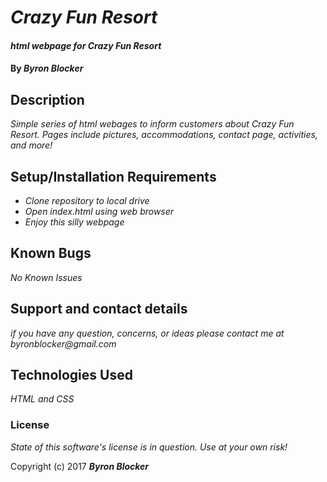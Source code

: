 # _Crazy Fun Resort_

#### _html webpage for Crazy Fun Resort_

#### By _**Byron Blocker**_

## Description

_Simple series of html webages to inform customers about Crazy Fun Resort. Pages include pictures, accommodations, contact page, activities, and more!_

## Setup/Installation Requirements

* _Clone repository to local drive_
* _Open index.html using web browser_
* _Enjoy this silly webpage_

## Known Bugs

_No Known Issues_

## Support and contact details

_if you have any question, concerns, or ideas please contact me at byronblocker@gmail.com_

## Technologies Used

_HTML and CSS_

### License

*State of this software's license is in question. Use at your own risk!*

Copyright (c) 2017 **_Byron Blocker_**
